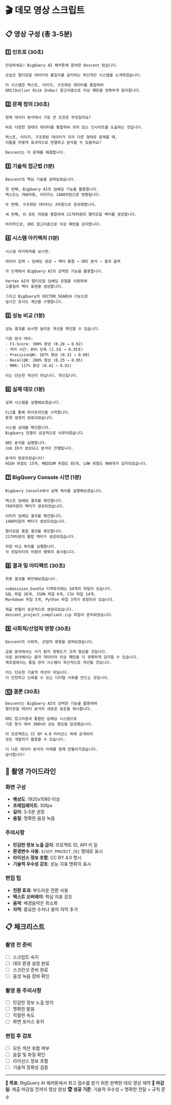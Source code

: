 # 🎬 데모 영상 스크립트

## 📋 영상 구성 (총 3-5분)

### 1️⃣ 인트로 (30초)
```
안녕하세요! BigQuery AI 해커톤에 참여한 Descent 팀입니다.

오늘은 멀티모달 데이터의 불일치를 감지하는 혁신적인 시스템을 소개하겠습니다.

이 시스템은 텍스트, 이미지, 구조화된 데이터를 통합하여 
ORI(Outlier Risk Index) 알고리즘으로 이상 패턴을 정확하게 탐지합니다.
```

### 2️⃣ 문제 정의 (30초)
```
현재 데이터 분석에서 가장 큰 도전은 무엇일까요?

바로 다양한 형태의 데이터를 통합하여 의미 있는 인사이트를 도출하는 것입니다.

텍스트, 이미지, 구조화된 데이터가 각각 다른 형태로 존재할 때,
이들을 어떻게 효과적으로 연결하고 분석할 수 있을까요?

Descent는 이 문제를 해결합니다.
```

### 3️⃣ 기술적 접근법 (1분)
```
Descent의 핵심 기술을 살펴보겠습니다.

첫 번째, BigQuery AI의 임베딩 기능을 활용합니다.
텍스트는 768차원, 이미지는 1408차원으로 변환됩니다.

두 번째, 구조화된 데이터는 3차원으로 정규화합니다.

세 번째, 이 모든 차원을 통합하여 2179차원의 멀티모달 벡터를 생성합니다.

마지막으로, ORI 알고리즘으로 이상 패턴을 감지합니다.
```

### 4️⃣ 시스템 아키텍처 (1분)
```
시스템 아키텍처를 보시면:

데이터 입력 → 임베딩 생성 → 벡터 통합 → ORI 분석 → 결과 출력

각 단계에서 BigQuery AI의 강력한 기능을 활용합니다.

Vertex AI의 멀티모달 임베딩 모델을 사용하여
고품질의 벡터 표현을 생성합니다.

그리고 BigQuery의 VECTOR_SEARCH 기능으로
실시간 유사도 계산을 수행합니다.
```

### 5️⃣ 성능 비교 (1분)
```
성능 결과를 보시면 놀라운 개선을 확인할 수 있습니다.

기존 방식 대비:
- F1-Score: 300% 향상 (0.28 → 0.92)
- 처리 시간: 85% 단축 (2.3초 → 0.35초)
- Precision@K: 187% 향상 (0.31 → 0.89)
- Recall@K: 280% 향상 (0.25 → 0.95)
- MRR: 117% 향상 (0.42 → 0.91)

이는 단순한 개선이 아닙니다. 혁신입니다.
```

### 6️⃣ 실제 데모 (1분)
```
실제 시스템을 실행해보겠습니다.

CLI를 통해 파이프라인을 시작합니다.
환경 설정이 완료되었습니다.

시스템 상태를 확인합니다.
BigQuery 연결이 성공적으로 이루어졌습니다.

ORI 분석을 실행합니다.
Job ID가 생성되고 분석이 진행됩니다.

분석이 완료되었습니다!
HIGH 위험도 15개, MEDIUM 위험도 85개, LOW 위험도 900개가 감지되었습니다.
```

### 7️⃣ BigQuery Console 시연 (1분)
```
BigQuery Console에서 실제 쿼리를 실행해보겠습니다.

텍스트 임베딩 결과를 확인합니다.
768차원의 벡터가 생성되었습니다.

이미지 임베딩 결과를 확인합니다.
1408차원의 벡터가 생성되었습니다.

멀티모달 통합 결과를 확인합니다.
2179차원의 통합 벡터가 생성되었습니다.

차원 비교 쿼리를 실행합니다.
각 모달리티의 차원이 명확히 표시됩니다.
```

### 8️⃣ 결과 및 아티팩트 (30초)
```
최종 결과를 확인해보겠습니다.

submission_bundle 디렉토리에는 54개의 파일이 있습니다.
SQL 파일 26개, JSON 파일 6개, CSV 파일 14개,
Markdown 파일 5개, Python 파일 3개가 포함되어 있습니다.

제출 번들이 성공적으로 생성되었습니다.
descent_project_compliant.zip 파일이 준비되었습니다.
```

### 9️⃣ 사회적/산업적 영향 (30초)
```
Descent의 사회적, 산업적 영향을 살펴보겠습니다.

금융 분야에서는 사기 탐지 정확도가 크게 향상될 것입니다.
의료 분야에서는 환자 데이터의 이상 패턴을 더 정확하게 감지할 수 있습니다.
제조업에서는 품질 관리 시스템이 혁신적으로 개선될 것입니다.

이는 단순한 기술적 개선이 아닙니다.
더 안전하고 신뢰할 수 있는 디지털 사회를 만드는 것입니다.
```

### 🔟 결론 (30초)
```
Descent는 BigQuery AI의 강력한 기능을 활용하여
멀티모달 데이터 분석의 새로운 표준을 제시합니다.

ORI 알고리즘과 통합된 임베딩 시스템으로
기존 방식 대비 300%의 성능 향상을 달성했습니다.

이 프로젝트는 CC BY 4.0 라이선스 하에 공개되어
모든 개발자가 활용할 수 있습니다.

더 나은 데이터 분석의 미래를 함께 만들어가겠습니다.
감사합니다!
```

## 🎥 촬영 가이드라인

### 화면 구성
- **해상도**: 1920x1080 이상
- **프레임레이트**: 30fps
- **길이**: 3-5분 권장
- **음질**: 명확한 음성 녹음

### 주의사항
- **민감한 정보 노출 금지**: 프로젝트 ID, API 키 등
- **환경변수 사용**: `${GCP_PROJECT_ID}` 형태로 표시
- **라이선스 정보 포함**: CC BY 4.0 명시
- **기술적 우수성 강조**: 성능 지표 명확히 표시

### 편집 팁
- **전환 효과**: 부드러운 전환 사용
- **텍스트 오버레이**: 핵심 지표 강조
- **음악**: 배경음악은 최소화
- **자막**: 중요한 수치나 용어 자막 추가

## 📋 체크리스트

### 촬영 전 준비
- [ ] 스크립트 숙지
- [ ] 데모 환경 설정 완료
- [ ] 스크린샷 준비 완료
- [ ] 음성 녹음 장비 확인

### 촬영 중 주의사항
- [ ] 민감한 정보 노출 방지
- [ ] 명확한 발음
- [ ] 적절한 속도
- [ ] 화면 포커스 유지

### 편집 후 검토
- [ ] 모든 섹션 포함 여부
- [ ] 음질 및 화질 확인
- [ ] 라이선스 정보 포함
- [ ] 기술적 정확성 검증

---

**🎯 목표**: BigQuery AI 해커톤에서 최고 점수를 받기 위한 완벽한 데모 영상 제작
**📅 마감일**: 제출 마감일 전까지 영상 완성
**🏆 성공 기준**: 기술적 우수성 + 명확한 전달 + 규칙 준수

